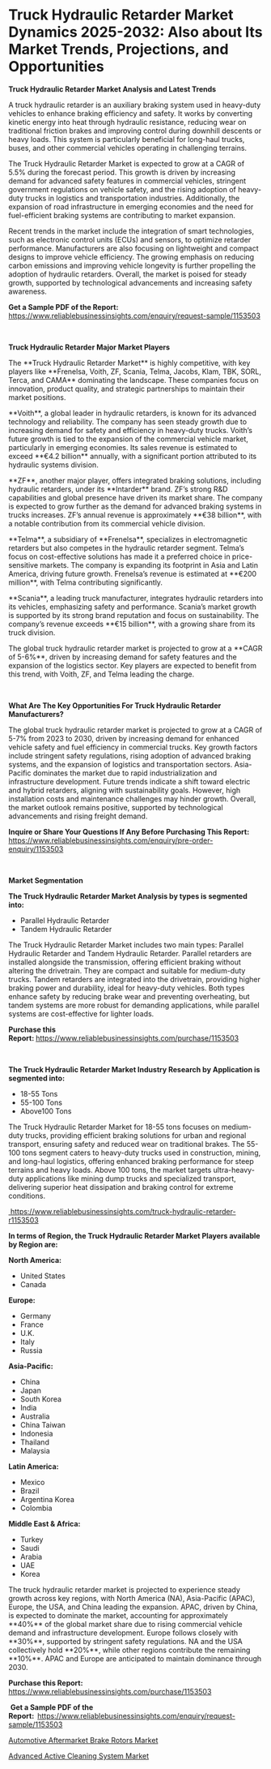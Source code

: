 <p><h1>Truck Hydraulic Retarder Market Dynamics 2025-2032: Also about Its Market Trends, Projections, and Opportunities</h1></p><p><strong>Truck Hydraulic Retarder Market Analysis and Latest Trends</strong></p>
<p><p>A truck hydraulic retarder is an auxiliary braking system used in heavy-duty vehicles to enhance braking efficiency and safety. It works by converting kinetic energy into heat through hydraulic resistance, reducing wear on traditional friction brakes and improving control during downhill descents or heavy loads. This system is particularly beneficial for long-haul trucks, buses, and other commercial vehicles operating in challenging terrains.</p><p>The Truck Hydraulic Retarder Market is expected to grow at a CAGR of 5.5% during the forecast period. This growth is driven by increasing demand for advanced safety features in commercial vehicles, stringent government regulations on vehicle safety, and the rising adoption of heavy-duty trucks in logistics and transportation industries. Additionally, the expansion of road infrastructure in emerging economies and the need for fuel-efficient braking systems are contributing to market expansion.</p><p>Recent trends in the market include the integration of smart technologies, such as electronic control units (ECUs) and sensors, to optimize retarder performance. Manufacturers are also focusing on lightweight and compact designs to improve vehicle efficiency. The growing emphasis on reducing carbon emissions and improving vehicle longevity is further propelling the adoption of hydraulic retarders. Overall, the market is poised for steady growth, supported by technological advancements and increasing safety awareness.</p></p>
<p><strong>Get a Sample PDF of the Report:&nbsp;</strong> <a href="https://www.reliablebusinessinsights.com/enquiry/request-sample/1153503?utm_campaign=100&utm_medium=2&utm_source=Github&utm_content=ia&utm_term=24012025&utm_id=truck-hydraulic-retarder">https://www.reliablebusinessinsights.com/enquiry/request-sample/1153503</a></p>
<p>&nbsp;</p>
<p><strong>Truck Hydraulic Retarder Major Market Players</strong></p>
<p><p>The **Truck Hydraulic Retarder Market** is highly competitive, with key players like **Frenelsa, Voith, ZF, Scania, Telma, Jacobs, Klam, TBK, SORL, Terca, and CAMA** dominating the landscape. These companies focus on innovation, product quality, and strategic partnerships to maintain their market positions.</p><p>**Voith**, a global leader in hydraulic retarders, is known for its advanced technology and reliability. The company has seen steady growth due to increasing demand for safety and efficiency in heavy-duty trucks. Voith’s future growth is tied to the expansion of the commercial vehicle market, particularly in emerging economies. Its sales revenue is estimated to exceed **€4.2 billion** annually, with a significant portion attributed to its hydraulic systems division.</p><p>**ZF**, another major player, offers integrated braking solutions, including hydraulic retarders, under its **Intarder** brand. ZF’s strong R&D capabilities and global presence have driven its market share. The company is expected to grow further as the demand for advanced braking systems in trucks increases. ZF’s annual revenue is approximately **€38 billion**, with a notable contribution from its commercial vehicle division.</p><p>**Telma**, a subsidiary of **Frenelsa**, specializes in electromagnetic retarders but also competes in the hydraulic retarder segment. Telma’s focus on cost-effective solutions has made it a preferred choice in price-sensitive markets. The company is expanding its footprint in Asia and Latin America, driving future growth. Frenelsa’s revenue is estimated at **€200 million**, with Telma contributing significantly.</p><p>**Scania**, a leading truck manufacturer, integrates hydraulic retarders into its vehicles, emphasizing safety and performance. Scania’s market growth is supported by its strong brand reputation and focus on sustainability. The company’s revenue exceeds **€15 billion**, with a growing share from its truck division.</p><p>The global truck hydraulic retarder market is projected to grow at a **CAGR of 5-6%**, driven by increasing demand for safety features and the expansion of the logistics sector. Key players are expected to benefit from this trend, with Voith, ZF, and Telma leading the charge.</p></p>
<p>&nbsp;</p>
<p><strong>What Are The Key Opportunities For Truck Hydraulic Retarder Manufacturers?</strong></p>
<p><p>The global truck hydraulic retarder market is projected to grow at a CAGR of 5-7% from 2023 to 2030, driven by increasing demand for enhanced vehicle safety and fuel efficiency in commercial trucks. Key growth factors include stringent safety regulations, rising adoption of advanced braking systems, and the expansion of logistics and transportation sectors. Asia-Pacific dominates the market due to rapid industrialization and infrastructure development. Future trends indicate a shift toward electric and hybrid retarders, aligning with sustainability goals. However, high installation costs and maintenance challenges may hinder growth. Overall, the market outlook remains positive, supported by technological advancements and rising freight demand.</p></p>
<p><strong>Inquire or Share Your Questions If Any Before Purchasing This Report:</strong> <a href="https://www.reliablebusinessinsights.com/enquiry/pre-order-enquiry/1153503?utm_campaign=100&utm_medium=2&utm_source=Github&utm_content=ia&utm_term=24012025&utm_id=truck-hydraulic-retarder">https://www.reliablebusinessinsights.com/enquiry/pre-order-enquiry/1153503</a></p>
<p>&nbsp;</p>
<p><strong>Market Segmentation</strong></p>
<p><strong>The Truck Hydraulic Retarder Market Analysis by types is segmented into:</strong></p>
<p><ul><li>Parallel Hydraulic Retarder</li><li>Tandem Hydraulic Retarder</li></ul></p>
<p><p>The Truck Hydraulic Retarder Market includes two main types: Parallel Hydraulic Retarder and Tandem Hydraulic Retarder. Parallel retarders are installed alongside the transmission, offering efficient braking without altering the drivetrain. They are compact and suitable for medium-duty trucks. Tandem retarders are integrated into the drivetrain, providing higher braking power and durability, ideal for heavy-duty vehicles. Both types enhance safety by reducing brake wear and preventing overheating, but tandem systems are more robust for demanding applications, while parallel systems are cost-effective for lighter loads.</p></p>
<p><strong>Purchase this Report:&nbsp;</strong><a href="https://www.reliablebusinessinsights.com/purchase/1153503?utm_campaign=100&utm_medium=2&utm_source=Github&utm_content=ia&utm_term=24012025&utm_id=truck-hydraulic-retarder">https://www.reliablebusinessinsights.com/purchase/1153503</a></p>
<p>&nbsp;</p>
<p><strong>The Truck Hydraulic Retarder Market Industry Research by Application is segmented into:</strong></p>
<p><ul><li>18-55 Tons</li><li>55-100 Tons</li><li>Above100 Tons</li></ul></p>
<p><p>The Truck Hydraulic Retarder Market for 18-55 tons focuses on medium-duty trucks, providing efficient braking solutions for urban and regional transport, ensuring safety and reduced wear on traditional brakes. The 55-100 tons segment caters to heavy-duty trucks used in construction, mining, and long-haul logistics, offering enhanced braking performance for steep terrains and heavy loads. Above 100 tons, the market targets ultra-heavy-duty applications like mining dump trucks and specialized transport, delivering superior heat dissipation and braking control for extreme conditions.</p></p>
<p><a href="https://www.reliablebusinessinsights.com/truck-hydraulic-retarder-r1153503?utm_campaign=100&utm_medium=2&utm_source=Github&utm_content=ia&utm_term=24012025&utm_id=truck-hydraulic-retarder">&nbsp;https://www.reliablebusinessinsights.com/truck-hydraulic-retarder-r1153503</a></p>
<p><strong>In terms of Region, the Truck Hydraulic Retarder Market Players available by Region are:</strong></p>
<p>
    <p> <strong> North America: </strong>
        <ul>
            <li>United States</li>
            <li>Canada</li>
        </ul>
        </p> 
    <p> <strong> Europe: </strong>
        <ul>
            <li>Germany</li>
            <li>France</li>
            <li>U.K.</li>
            <li>Italy</li>
            <li>Russia</li>
        </ul>
        </p> 
    <p> <strong> Asia-Pacific: </strong>
        <ul>
            <li>China</li>
            <li>Japan</li>
            <li>South Korea</li>
            <li>India</li>
            <li>Australia</li>
            <li>China Taiwan</li>
            <li>Indonesia</li>
            <li>Thailand</li>
            <li>Malaysia</li>
        </ul>
        </p> 
    <p> <strong> Latin America: </strong>
        <ul>
            <li>Mexico</li>
            <li>Brazil</li>
            <li>Argentina Korea</li>
            <li>Colombia</li>
        </ul>
        </p> 
    <p> <strong> Middle East & Africa: </strong>
        <ul>
            <li>Turkey</li>
            <li>Saudi</li>
            <li>Arabia</li>
            <li>UAE</li>
            <li>Korea</li>
        </ul>
    </p>
    </p>
<p><p>The truck hydraulic retarder market is projected to experience steady growth across key regions, with North America (NA), Asia-Pacific (APAC), Europe, the USA, and China leading the expansion. APAC, driven by China, is expected to dominate the market, accounting for approximately **40%** of the global market share due to rising commercial vehicle demand and infrastructure development. Europe follows closely with **30%**, supported by stringent safety regulations. NA and the USA collectively hold **20%**, while other regions contribute the remaining **10%**. APAC and Europe are anticipated to maintain dominance through 2030.</p></p>
<p><strong>Purchase this Report: </strong><a href="https://www.reliablebusinessinsights.com/purchase/1153503?utm_campaign=100&utm_medium=2&utm_source=Github&utm_content=ia&utm_term=24012025&utm_id=truck-hydraulic-retarder">https://www.reliablebusinessinsights.com/purchase/1153503</a></p>
<p>&nbsp;<strong>Get a Sample PDF of the Report:&nbsp;&nbsp;</strong><a href="https://www.reliablebusinessinsights.com/enquiry/request-sample/1153503?utm_campaign=100&utm_medium=2&utm_source=Github&utm_content=ia&utm_term=24012025&utm_id=truck-hydraulic-retarder">https://www.reliablebusinessinsights.com/enquiry/request-sample/1153503</a></p>
<p><strong></strong></p>
<p><p><a href="https://github.com/musickyung75/Market-Research-Report-List-1/blob/main/automotive-aftermarket-brake-rotors-market.md?utm_campaign=100&utm_medium=2&utm_source=Github&utm_content=ia&utm_term=24012025&utm_id=truck-hydraulic-retarder">Automotive Aftermarket Brake Rotors Market</a></p><p><a href="https://github.com/janraimondo83/Market-Research-Report-List-1/blob/main/advanced-active-cleaning-system-market.md?utm_campaign=100&utm_medium=2&utm_source=Github&utm_content=ia&utm_term=24012025&utm_id=truck-hydraulic-retarder">Advanced Active Cleaning System Market</a></p></p>